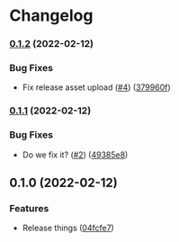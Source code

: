 # Changelog

### [0.1.2](https://github.com/kasper0406/release-test/compare/v0.1.1...v0.1.2) (2022-02-12)


### Bug Fixes

* Fix release asset upload ([#4](https://github.com/kasper0406/release-test/issues/4)) ([379960f](https://github.com/kasper0406/release-test/commit/379960f87c39cec92cd9c04838d1d34729d253ea))

### [0.1.1](https://github.com/kasper0406/release-test/compare/v0.1.0...v0.1.1) (2022-02-12)


### Bug Fixes

* Do we fix it? ([#2](https://github.com/kasper0406/release-test/issues/2)) ([49385e8](https://github.com/kasper0406/release-test/commit/49385e807ffc9061c2fc54d6dc38f5512dd2bf91))

## 0.1.0 (2022-02-12)


### Features

* Release things ([04fcfe7](https://github.com/kasper0406/release-test/commit/04fcfe7183a3231a09fe18e419b3c43e32a9de65))
